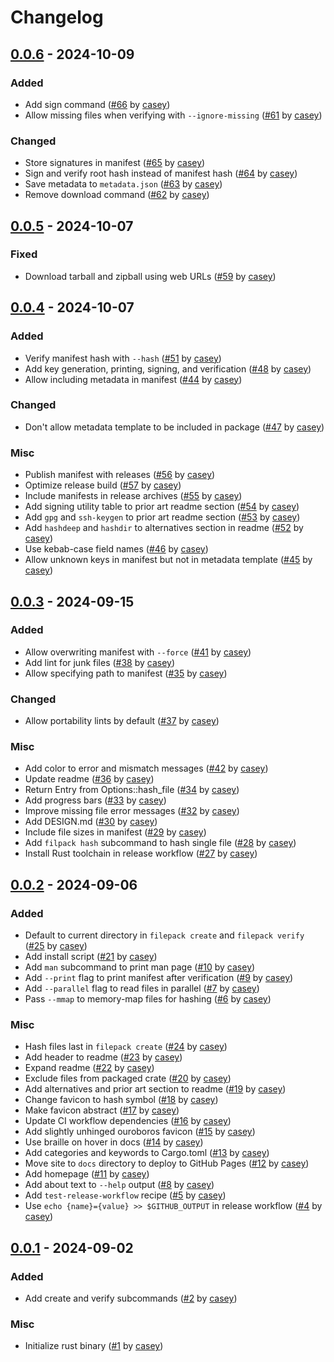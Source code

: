 Changelog
=========

[0.0.6](https://github.com/casey/filepack/releases/tag/0.0.6) - 2024-10-09
--------------------------------------------------------------------------

### Added
- Add sign command ([#66](https://github.com/casey/filepack/pull/66) by [casey](https://github.com/casey))
- Allow missing files when verifying with `--ignore-missing` ([#61](https://github.com/casey/filepack/pull/61) by [casey](https://github.com/casey))

### Changed
- Store signatures in manifest ([#65](https://github.com/casey/filepack/pull/65) by [casey](https://github.com/casey))
- Sign and verify root hash instead of manifest hash ([#64](https://github.com/casey/filepack/pull/64) by [casey](https://github.com/casey))
- Save metadata to `metadata.json` ([#63](https://github.com/casey/filepack/pull/63) by [casey](https://github.com/casey))
- Remove download command ([#62](https://github.com/casey/filepack/pull/62) by [casey](https://github.com/casey))

[0.0.5](https://github.com/casey/filepack/releases/tag/0.0.5) - 2024-10-07
--------------------------------------------------------------------------

### Fixed
- Download tarball and zipball using web URLs ([#59](https://github.com/casey/filepack/pull/59) by [casey](https://github.com/casey))

[0.0.4](https://github.com/casey/filepack/releases/tag/0.0.4) - 2024-10-07
--------------------------------------------------------------------------

### Added
- Verify manifest hash with `--hash` ([#51](https://github.com/casey/filepack/pull/51) by [casey](https://github.com/casey))
- Add key generation, printing, signing, and verification ([#48](https://github.com/casey/filepack/pull/48) by [casey](https://github.com/casey))
- Allow including metadata in manifest ([#44](https://github.com/casey/filepack/pull/44) by [casey](https://github.com/casey))

### Changed
- Don't allow metadata template to be included in package ([#47](https://github.com/casey/filepack/pull/47) by [casey](https://github.com/casey))

### Misc
- Publish manifest with releases ([#56](https://github.com/casey/filepack/pull/56) by [casey](https://github.com/casey))
- Optimize release build ([#57](https://github.com/casey/filepack/pull/57) by [casey](https://github.com/casey))
- Include manifests in release archives ([#55](https://github.com/casey/filepack/pull/55) by [casey](https://github.com/casey))
- Add signing utility table to prior art readme section ([#54](https://github.com/casey/filepack/pull/54) by [casey](https://github.com/casey))
- Add `gpg` and `ssh-keygen` to prior art readme section ([#53](https://github.com/casey/filepack/pull/53) by [casey](https://github.com/casey))
- Add `hashdeep` and `hashdir` to alternatives section in readme ([#52](https://github.com/casey/filepack/pull/52) by [casey](https://github.com/casey))
- Use kebab-case field names ([#46](https://github.com/casey/filepack/pull/46) by [casey](https://github.com/casey))
- Allow unknown keys in manifest but not in metadata template ([#45](https://github.com/casey/filepack/pull/45) by [casey](https://github.com/casey))

[0.0.3](https://github.com/casey/filepack/releases/tag/0.0.3) - 2024-09-15
--------------------------------------------------------------------------

### Added
- Allow overwriting manifest with `--force` ([#41](https://github.com/casey/filepack/pull/41) by [casey](https://github.com/casey))
- Add lint for junk files ([#38](https://github.com/casey/filepack/pull/38) by [casey](https://github.com/casey))
- Allow specifying path to manifest ([#35](https://github.com/casey/filepack/pull/35) by [casey](https://github.com/casey))

### Changed
- Allow portability lints by default ([#37](https://github.com/casey/filepack/pull/37) by [casey](https://github.com/casey))

### Misc
- Add color to error and mismatch messages ([#42](https://github.com/casey/filepack/pull/42) by [casey](https://github.com/casey))
- Update readme ([#36](https://github.com/casey/filepack/pull/36) by [casey](https://github.com/casey))
- Return Entry from Options::hash_file ([#34](https://github.com/casey/filepack/pull/34) by [casey](https://github.com/casey))
- Add progress bars ([#33](https://github.com/casey/filepack/pull/33) by [casey](https://github.com/casey))
- Improve missing file error messages ([#32](https://github.com/casey/filepack/pull/32) by [casey](https://github.com/casey))
- Add DESIGN.md ([#30](https://github.com/casey/filepack/pull/30) by [casey](https://github.com/casey))
- Include file sizes in manifest ([#29](https://github.com/casey/filepack/pull/29) by [casey](https://github.com/casey))
- Add `filpack hash` subcommand to hash single file ([#28](https://github.com/casey/filepack/pull/28) by [casey](https://github.com/casey))
- Install Rust toolchain in release workflow ([#27](https://github.com/casey/filepack/pull/27) by [casey](https://github.com/casey))

[0.0.2](https://github.com/casey/filepack/releases/tag/0.0.1) - 2024-09-06
--------------------------------------------------------------------------

### Added
- Default to current directory in `filepack create` and `filepack verify` ([#25](https://github.com/casey/filepack/pull/25) by [casey](https://github.com/casey))
- Add install script ([#21](https://github.com/casey/filepack/pull/21) by [casey](https://github.com/casey))
- Add `man` subcommand to print man page ([#10](https://github.com/casey/filepack/pull/10) by [casey](https://github.com/casey))
- Add `--print` flag to print manifest after verification ([#9](https://github.com/casey/filepack/pull/9) by [casey](https://github.com/casey))
- Add `--parallel` flag to read files in parallel ([#7](https://github.com/casey/filepack/pull/7) by [casey](https://github.com/casey))
- Pass `--mmap` to memory-map files for hashing ([#6](https://github.com/casey/filepack/pull/6) by [casey](https://github.com/casey))

### Misc
- Hash files last in `filepack create` ([#24](https://github.com/casey/filepack/pull/24) by [casey](https://github.com/casey))
- Add header to readme ([#23](https://github.com/casey/filepack/pull/23) by [casey](https://github.com/casey))
- Expand readme ([#22](https://github.com/casey/filepack/pull/22) by [casey](https://github.com/casey))
- Exclude files from packaged crate ([#20](https://github.com/casey/filepack/pull/20) by [casey](https://github.com/casey))
- Add alternatives and prior art section to readme ([#19](https://github.com/casey/filepack/pull/19) by [casey](https://github.com/casey))
- Change favicon to hash symbol ([#18](https://github.com/casey/filepack/pull/18) by [casey](https://github.com/casey))
- Make favicon abstract ([#17](https://github.com/casey/filepack/pull/17) by [casey](https://github.com/casey))
- Update CI workflow dependencies ([#16](https://github.com/casey/filepack/pull/16) by [casey](https://github.com/casey))
- Add slightly unhinged ouroboros favicon ([#15](https://github.com/casey/filepack/pull/15) by [casey](https://github.com/casey))
- Use braille on hover in docs ([#14](https://github.com/casey/filepack/pull/14) by [casey](https://github.com/casey))
- Add categories and keywords to Cargo.toml ([#13](https://github.com/casey/filepack/pull/13) by [casey](https://github.com/casey))
- Move site to `docs` directory to deploy to GitHub Pages ([#12](https://github.com/casey/filepack/pull/12) by [casey](https://github.com/casey))
- Add homepage ([#11](https://github.com/casey/filepack/pull/11) by [casey](https://github.com/casey))
- Add about text to `--help` output ([#8](https://github.com/casey/filepack/pull/8) by [casey](https://github.com/casey))
- Add `test-release-workflow` recipe ([#5](https://github.com/casey/filepack/pull/5) by [casey](https://github.com/casey))
- Use `echo {name}={value} >> $GITHUB_OUTPUT` in release workflow ([#4](https://github.com/casey/filepack/pull/4) by [casey](https://github.com/casey))

[0.0.1](https://github.com/casey/filepack/releases/tag/0.0.1) - 2024-09-02
--------------------------------------------------------------------------

### Added
- Add create and verify subcommands ([#2](https://github.com/casey/filepack/pull/2) by [casey](https://github.com/casey))

### Misc
- Initialize rust binary ([#1](https://github.com/casey/filepack/pull/1) by [casey](https://github.com/casey))

